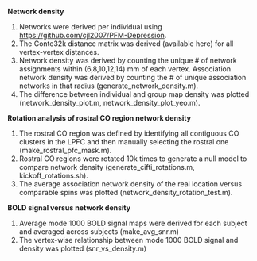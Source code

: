 **Network density**
1. Networks were derived per individual using https://github.com/cjl2007/PFM-Depression.
2. The Conte32k distance matrix was derived (available here) for all vertex-vertex distances.
3. Network density was derived by counting the unique # of network assignments within (6,8,10,12,14) mm of each vertex. Association network density was derived by counting the # of unique association networks in that radius (generate_network_density.m).
4. The difference between individual and group map density was plotted (network_density_plot.m, network_density_plot_yeo.m). 

**Rotation analysis of rostral CO region network density**
1. The rostral CO region was defined by identifying all contiguous CO clusters in the LPFC and then manually selecting the rostral one (make_rostral_pfc_mask.m).
2. Rostral CO regions were rotated 10k times to generate a null model to compare network density (generate_cifti_rotations.m, kickoff_rotations.sh).
3. The average association network density of the real location versus comparable spins was plotted (network_density_rotation_test.m).

**BOLD signal versus network density**
1. Average mode 1000 BOLD signal maps were derived for each subject and averaged across subjects (make_avg_snr.m)
2. The vertex-wise relationship between mode 1000 BOLD signal and density was plotted (snr_vs_density.m)
